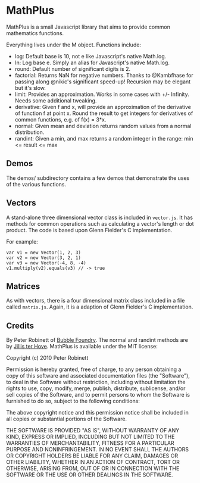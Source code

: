 # MathPlus

MathPlus is a small Javascript library that aims to provide common mathematics functions.

Everything lives under the M object. Functions include:

- log: Default base is 10, not e like Javascript's native Math.log.
- ln: Log base e. Simply an alias for Javascript's native Math.log.
- round: Default number of significant digits is 2.
- factorial: Returns NaN for negative numbers. Thanks to @Kambfhase for passing along @nikic's significant speed-up! Recursion may be elegant but it's slow.
- limit: Provides an approximation. Works in some cases with +/- Infinity. Needs some additional tweaking.
- derivative: Given f and x, will provide an approximation of the derivative of function f at point x. Round the result to get integers for derivatives of common functions, e.g. of f(x) = 3*x.
- normal: Given mean and deviation returns random values from a normal distribution.
- randint: Given a min, and max returns a random integer in the range: min <= result <= max

## Demos

The demos/ subdirectory contains a few demos that demonstrate the uses of the various functions.

## Vectors

A stand-alone three dimensional vector class is included in `vector.js`. It has methods for common operations such as calculating a vector's length or dot product. The code is based upon Glenn Fielder's C implementation.

For example:

    var v1 = new Vector(1, 2, 3)
    var v2 = new Vector(3, 2, 1)
    var v3 = new Vector(-4, 8, -4)
    v1.multiply(v2).equals(v3) // -> true

## Matrices

As with vectors, there is a four dimensional matrix class included in a file called `matrix.js`. Again, it is a adaption of Glenn Fielder's C implementation.

## Credits

By Peter Robinett of [Bubble Foundry](http://www.bubblefoundry.com). The normal and randint methods are by [Jillis ter Hove](http://twitter.com/brucejillis). MathPlus is available under the MIT license:

Copyright (c) 2010 Peter Robinett

Permission is hereby granted, free of charge, to any person obtaining a copy
of this software and associated documentation files (the "Software"), to deal
in the Software without restriction, including without limitation the rights
to use, copy, modify, merge, publish, distribute, sublicense, and/or sell
copies of the Software, and to permit persons to whom the Software is
furnished to do so, subject to the following conditions:

The above copyright notice and this permission notice shall be included in
all copies or substantial portions of the Software.

THE SOFTWARE IS PROVIDED "AS IS", WITHOUT WARRANTY OF ANY KIND, EXPRESS OR
IMPLIED, INCLUDING BUT NOT LIMITED TO THE WARRANTIES OF MERCHANTABILITY,
FITNESS FOR A PARTICULAR PURPOSE AND NONINFRINGEMENT. IN NO EVENT SHALL THE
AUTHORS OR COPYRIGHT HOLDERS BE LIABLE FOR ANY CLAIM, DAMAGES OR OTHER
LIABILITY, WHETHER IN AN ACTION OF CONTRACT, TORT OR OTHERWISE, ARISING FROM,
OUT OF OR IN CONNECTION WITH THE SOFTWARE OR THE USE OR OTHER DEALINGS IN
THE SOFTWARE.